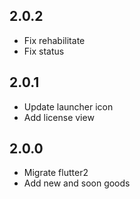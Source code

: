 ## 2.0.2
- Fix rehabilitate
- Fix status

## 2.0.1
- Update launcher icon
- Add license view

## 2.0.0
- Migrate flutter2
- Add new and soon goods
